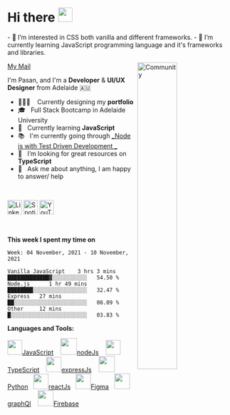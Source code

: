 <h1 align="left">Hi there <img src="https://raw.githubusercontent.com/blackcater/blackcater/main/images/Hi.gif" height="32" /></h1>
- 👀 I’m interested in CSS both vanilla and different frameworks.
- 🌱 I’m currently learning JavaScript programming language and it's frameworks and libraries.

<p align="left">
  <a href="mailto:pasanderaw1212@gmail.com">My Mail</a>

<!---
AsanIlva/AsanIlva is a ✨ special ✨ repository because its `README.md` (this file) appears on your GitHub profile.
You can click the Preview link to take a look at your changes.
--->

<!-- Any image aligned to the right. Beware the width -->
<!--
<img width="50%" align="right" alt="Github" src="https://static.dribbble.com/users/2187949/screenshots/13965738/media/a7264b30e5da7df844f9ff61e68e7a1d.jpg"/>
<img width="50%" align="right" alt="Github" src="https://iili.io/dv1nTl.md.png"/>
<img width="42%" align="right" alt="Scrolling" src="https://s8.gifyu.com/images/scrolling.gif"/>
-->
<img width="42%" padding-left="-20px" align="right" alt="Community" src="https://images.unsplash.com/photo-1506452819137-0422416856b8?ixlib=rb-1.2.1&ixid=MnwxMjA3fDB8MHxwaG90by1wYWdlfHx8fGVufDB8fHx8&auto=format&fit=crop&w=1673&q=80"/>
<!-- <img width="42%" padding-left="-20px" align="right" alt="Community" src="https://miro.medium.com/max/7768/1*Idi-al0XeVklnd64ji8TrA.png"/> -->
<!-- <img width="47%" padding-left="-20px" align="right" alt="Challenge" src="https://images.unsplash.com/photo-1630514969818-94aefc42ec47?ixid=MnwxMjA3fDB8MHxwaG90by1wYWdlfHx8fGVufDB8fHx8&ixlib=rb-1.2.1&auto=format&fit=crop&w=774&q=80"/> -->

I'm Pasan, and I'm a **Developer** & **UI/UX Designer** from Adelaide 🇦🇺

- 👨🏽‍💻 &nbsp;&nbsp; Currently designing my **portfolio**
- 🎓 &nbsp; Full Stack Bootcamp in Adelaide University
- 🤖 &nbsp; Currently learning **JavaScript**
- 📚 &nbsp; I'm currently going through [_Node js with Test Driven Development
  _](https://www.udemy.com/course/test-driven-development-with-nodejs/)
- 🤔 &nbsp; I’m looking for great resources on **TypeScript**
- 💬 &nbsp; Ask me about anything, I am happy to answer/ help

<br/>

<!-- Contact -->
<div class="contacts" display="flex"; justify-content="center"; align-items="center";>
  
<p align="left">
  <a href="https://www.linkedin.com/in/pasan-de-silva-04782b215/"><img alt="LinkedIn" title="LinkedIn" height="32" width="32" src="https://raw.githubusercontent.com/peterthehan/peterthehan/master/assets/linkedin.svg"></a>
  <a href="https://open.spotify.com/playlist/6EGJ0tqISSEno5cxeB1zv7?si=72d418cf342b472a"><img alt="Spotify" title="Spotify" height="32" width="32" src="https://raw.githubusercontent.com/peterthehan/peterthehan/master/assets/spotify.svg"></a>
  <a href="https://www.youtube.com/channel/UCzFCFvynZKeBStR__DClDGQ"><img alt="YouTube" title="YouTube" height="32" width="32" src="https://raw.githubusercontent.com/peterthehan/peterthehan/master/assets/youtube.svg"></a>
</p>
</div>

<br/>

<!-- <img src="https://media.giphy.com/media/VgCDAzcKvsR6OM0uWg/giphy.gif" width="50"> -->

**This week I spent my time on**

<!--START_SECTION:waka-->

```text
Week: 04 November, 2021 - 10 November, 2021

Vanilla JavaScript    3 hrs 3 mins    █████████████▓░░░░░░░░░░░   54.50 %
Node.js      1 hr 49 mins    ████████░░░░░░░░░░░░░░░░░   32.47 %
Express   27 mins         ██░░░░░░░░░░░░░░░░░░░░░░░   08.09 %
Other     12 mins         █░░░░░░░░░░░░░░░░░░░░░░░░   03.83 %
```

<!--END_SECTION:waka-->

**Languages and Tools:**

<!-- <a href="#" alt="clang"><img height="35" src="https://svgshare.com/i/Ntk.svg"></a>&nbsp;&nbsp; -->
<!-- <a href="#" alt="vue"><img height="33" src="https://svgshare.com/i/Rmd.svg"></a>&nbsp;&nbsp; -->

<a href="#" alt="javascript"><img height="33" src="https://github.com/blackcater/blackcater/blob/main/images/logo-javascript.svg">JavaScript</a>&nbsp;&nbsp;&nbsp;
<a href="#" alt="nodejs"><img height="37" src="https://github.com/blackcater/blackcater/blob/main/images/logo-nodejs.svg">nodeJs</a>&nbsp;&nbsp;&nbsp;
<a href="#" alt="typescript"><img height="33" src="https://github.com/blackcater/blackcater/blob/main/images/logo-typescript.svg">TypeScript</a>&nbsp;&nbsp;&nbsp;
<a href="#" alt="expressjs"><img height="34" src="https://www.vectorlogo.zone/logos/expressjs/expressjs-icon.svg">expressJs</a>&nbsp;&nbsp;&nbsp;
<a href="#" alt="python"><img height="36" src="https://svgshare.com/i/VhQ.svg">Python</a>&nbsp;&nbsp;
<a href="#" alt="react"><img height="34" src="https://svgshare.com/i/RjK.svg">reactJs</a>&nbsp;&nbsp;
<a href="#" alt="figma"><img height="34" src="https://upload.wikimedia.org/wikipedia/commons/thumb/3/33/Figma-logo.svg/800px-Figma-logo.svg.png">Figma</a>&nbsp;&nbsp;
<a href="#" alt="graphql"><img height="35" src="https://svgshare.com/i/VBo.svg">graphQl</a>&nbsp;&nbsp;&nbsp;
<a href="#" alt="firebase"><img height="35" src="https://cdn.freebiesupply.com/logos/large/2x/firebase-1-logo-png-transparent.png">Firebase</a>&nbsp;&nbsp;
